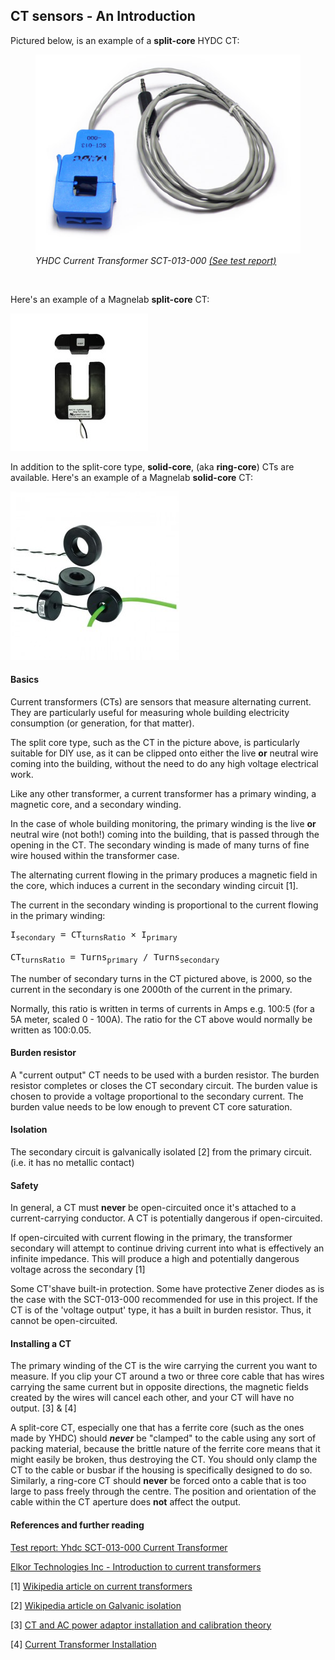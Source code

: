 ## CT sensors - An Introduction

Pictured below, is an example of a **split-core** HYDC CT:

<figure>
<img src="files/current100a.jpg" alt="" />
<figcaption><i>YHDC Current Transformer SCT-013-000 <a href="yhdc-ct-sensor-report">(See test report)</a></i></figcaption>
</figure>
<br>


Here's an example of a Magnelab **split-core** CT:

![](files/SCT-1250_CT.jpg)


In addition to the split-core type, **solid-core**, (aka **ring-core**) CTs are available.
Here's an example of a Magnelab **solid-core** CT:

![](files/solid_core_ct.jpg)

#### Basics

Current transformers (CTs) are sensors that measure alternating current. They are particularly useful for measuring whole building electricity consumption (or generation, for that matter).

The split core type, such as the CT in the picture above, is particularly suitable for DIY use, as it can be clipped onto either the live **or** neutral wire coming into the building, without the need to do any high voltage electrical work.

Like any other transformer, a current transformer has a primary winding, a magnetic core, and a secondary winding.

In the case of whole building monitoring, the primary winding is the live **or** neutral wire (not both!) coming into the building, that is passed through the opening in the CT. The secondary winding is made of many turns of fine wire housed within the transformer case.

The alternating current flowing in the primary produces a magnetic field in the core, which induces a current in the secondary winding circuit [1].

The current in the secondary winding is proportional to the current flowing in the primary winding:

<pre>I<sub>secondary</sub> = CT<sub>turnsRatio</sub> × I<sub>primary</sub>

CT<sub>turnsRatio</sub> = Turns<sub>primary</sub> / Turns<sub>secondary</sub></pre>

The number of secondary turns in the CT pictured above, is 2000, so the current in the secondary is one 2000th of the current in the primary.

Normally, this ratio is written in terms of currents in Amps e.g. 100:5 (for a 5A meter, scaled 0 - 100A). The ratio for the CT above would normally be written as 100:0.05.

#### Burden resistor

A "current output" CT needs to be used with a burden resistor. The burden resistor completes or closes the CT secondary circuit. The burden value is chosen to provide a voltage proportional to the secondary current. The burden value needs to be low enough to prevent CT core saturation.

#### Isolation

The secondary circuit is galvanically isolated [2] from the primary circuit. (i.e. it has no metallic contact)

#### Safety

In general, a CT must **never** be open-circuited once it's attached to a current-carrying conductor.
A CT is potentially dangerous if open-circuited.

If open-circuited with current flowing in the primary, the transformer secondary will attempt to continue driving current into what is effectively an infinite impedance. This will produce a high and potentially dangerous voltage across the secondary [1]

Some CT'shave built-in protection. Some have protective Zener diodes as is the case with the SCT-013-000 recommended for use in this project. If the CT is of the 'voltage output' type, it has a built in burden resistor. Thus, it cannot be open-circuited.

#### Installing a CT

The primary winding of the CT is the wire carrying the current you want to measure. If you clip your CT around a two or three core cable that has wires carrying the same current but in opposite directions, the magnetic fields created by the wires will cancel each other, and your CT will have no output. [3] & [4]

A split-core CT, especially one that has a ferrite core (such as the ones made by YHDC) should _**never**_ be "clamped" to the cable using any sort of packing material, because the brittle nature of the ferrite core means that it might easily be broken, thus destroying the CT. You should only clamp the CT to the cable or busbar if the housing is specifically designed to do so. Similarly, a ring-core CT should **never** be forced onto a cable that is too large to pass freely through the centre. The position and orientation of the cable within the CT aperture does **not** affect the output.

#### References and further reading

[Test report: Yhdc SCT-013-000 Current Transformer](yhdc-ct-sensor-report)

[Elkor Technologies Inc - Introduction to current transformers](https://www.elkor.net/pdfs/AN0305-Current_Transformers.pdf)

[1] [Wikipedia article on current transformers](https://en.wikipedia.org/wiki/Current_transformer)

[2] [Wikipedia article on Galvanic isolation](https://en.wikipedia.org/wiki/Galvanic_isolation)

[3] [CT and AC power adaptor installation and calibration theory](/learn/electricity-monitoring/ctac/ct-and-ac-power-adaptor-installation-and-calibration-theory)

[4] [Current Transformer Installation](installation)
